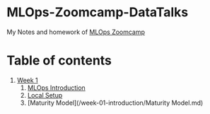 # MLOps-Zoomcamp-DataTalks
My Notes and homework of [MLOps Zoomcamp](https://github.com/DataTalksClub/mlops-zoomcamp)

# Table of contents
1. [Week 1](/week-01-introduction/)
    1. [MLOps Introduction](/week-01-introduction/MLOps-Introduction.md)
    2. [Local Setup](/week-01-introduction/Setup.md)
    3. [Maturity Model](/week-01-introduction/Maturity Model.md)
